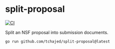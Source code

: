 # split-proposal

[![CI](https://github.com/tchajed/split-proposal/actions/workflows/ci.yml/badge.svg)](https://github.com/tchajed/split-proposal/actions/workflows/ci.yml)

Split an NSF proposal into submission documents.

```sh
go run github.com/tchajed/split-proposal@latest
```
